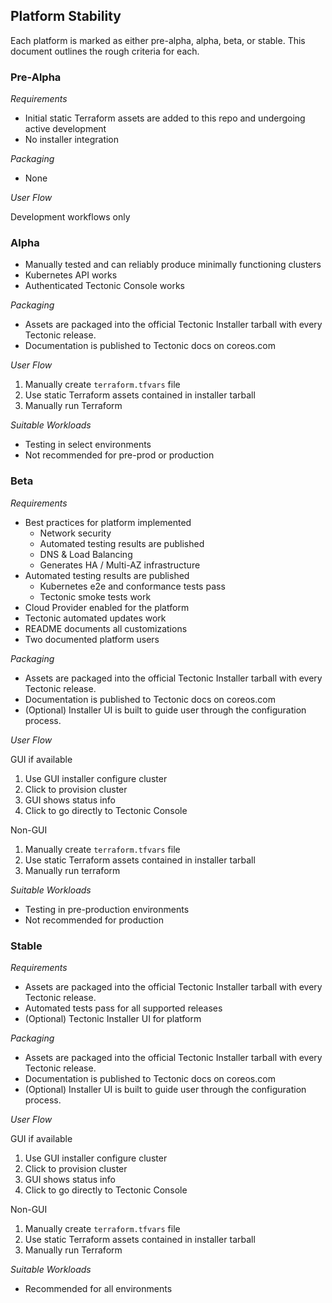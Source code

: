 ## Platform Stability

Each platform is marked as either pre-alpha, alpha, beta, or stable. This document outlines the rough criteria for each.

### Pre-Alpha

*Requirements*

- Initial static Terraform assets are added to this repo and undergoing active development
- No installer integration

*Packaging*

- None

*User Flow*

Development workflows only

### Alpha

- Manually tested and can reliably produce minimally functioning clusters
- Kubernetes API works
- Authenticated Tectonic Console works

*Packaging*

- Assets are packaged into the official Tectonic Installer tarball with every Tectonic release.
- Documentation is published to Tectonic docs on coreos.com

*User Flow*

1. Manually create `terraform.tfvars` file
1. Use static Terraform assets contained in installer tarball
1. Manually run Terraform

*Suitable Workloads*

- Testing in select environments
- Not recommended for pre-prod or production 


### Beta

*Requirements*

- Best practices for platform implemented
  - Network security
  - Automated testing results are published
  - DNS & Load Balancing
  - Generates HA / Multi-AZ infrastructure
- Automated testing results are published
  - Kubernetes e2e and conformance tests pass
  - Tectonic smoke tests work
- Cloud Provider enabled for the platform
- Tectonic automated updates work
- README documents all customizations
- Two documented platform users

*Packaging*

- Assets are packaged into the official Tectonic Installer tarball with every Tectonic release.
- Documentation is published to Tectonic docs on coreos.com
- (Optional) Installer UI is built to guide user through the configuration process.

*User Flow*

GUI if available

1. Use GUI installer configure cluster
1. Click to provision cluster
1. GUI shows status info
1. Click to go directly to Tectonic Console

Non-GUI

1. Manually create `terraform.tfvars` file
1. Use static Terraform assets contained in installer tarball
1. Manually run terraform

*Suitable Workloads*

- Testing in pre-production environments
- Not recommended for production 


### Stable

*Requirements*

- Assets are packaged into the official Tectonic Installer tarball with every Tectonic release.
- Automated tests pass for all supported releases
- (Optional) Tectonic Installer UI for platform

*Packaging*

- Assets are packaged into the official Tectonic Installer tarball with every Tectonic release.
- Documentation is published to Tectonic docs on coreos.com
- (Optional) Installer UI is built to guide user through the configuration process.

*User Flow*

GUI if available

1. Use GUI installer configure cluster
1. Click to provision cluster
1. GUI shows status info
1. Click to go directly to Tectonic Console

Non-GUI

1. Manually create `terraform.tfvars` file
1. Use static Terraform assets contained in installer tarball
1. Manually run Terraform

*Suitable Workloads*

- Recommended for all environments
